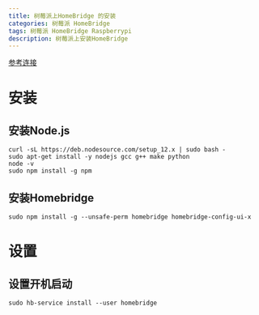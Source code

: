 ```yaml
---
title: 树莓派上HomeBridge 的安装
categories: 树莓派 HomeBridge 
tags: 树莓派 HomeBridge Raspberrypi
description: 树莓派上安装HomeBridge
---
```

[参考连接](https://github.com/homebridge/homebridge/wiki/Install-Homebridge-on-Raspbian)
#  安装
## 安装Node.js

```
curl -sL https://deb.nodesource.com/setup_12.x | sudo bash -
sudo apt-get install -y nodejs gcc g++ make python
node -v
sudo npm install -g npm
```

## 安装Homebridge
```
sudo npm install -g --unsafe-perm homebridge homebridge-config-ui-x
```

# 设置
## 设置开机启动
```
sudo hb-service install --user homebridge
```

